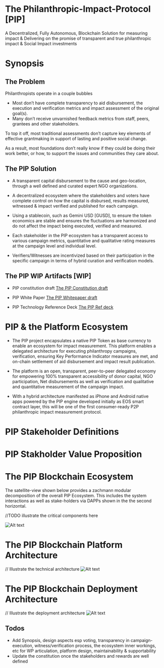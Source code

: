 # The Philanthropic-Impact-Protocol [PIP]
A Decentralized, Fully Autonomous, Blockchain Solution for measuring impact & Delivering on the promise of transparent and true philanthropic impact & Social Impact investments 

# Synopsis
## The Problem
Philanthropists operate in a couple bubbles
- Most don’t have complete transparency to aid disbursement, the execution and verification metrics and impact assessment of the original goal(s).
- Many don’t receive unvarnished feedback metrics from staff, peers, grantees and other stakeholders.

To top it off, most traditional assessments don’t capture key elements of effective grantmaking in support of lasting and positive social change.

As a result, most foundations don’t really know if they could be doing their work better, or how, to support the issues and communities they care about.


## The PIP Solution

- A transparent capital disbursement to the cause and geo-location, through a well defined and curated expert NGO organizations.

- A decentralized ecosystem where the stakeholders and voters have complete control on how the capital is disbursed, results measured, witnessed & impact verified and published for each campaign.

- Using a stablecoin, such as Gemini USD [GUSD], to ensure the token economics are stable and ensures the fluctuations are harmonized and do not affect the impact being executed, verified and measured.

- Each stakeholder in the PIP ecosystem has a transparent access to various campaign metrics, quantitative and qualitative rating measures at the campaign level and individual level.

- Verifiers/Witnesses are incentivized based on their participation in the specific campaign in terms of hybrid curation and verification models.

## The PIP WIP Artifacts [WIP]
- PIP constitution draft
[The PIP Constitution draft](https://raw.githubusercontent.com/Byzantine-Works/PIP/master/constitution/README.md "PIP Constitution")

- PIP White Paper
[The PIP Whitepaper draft](https://docs.google.com/document/d/1hLsv5CIpGCn6965laioW4O0b5530AbskvOm2zKF-R_w/edit "PIP WP draft")

- PIP Technology Reference Deck
[The PIP Ref deck](https://docs.google.com/presentation/d/17BGmecwZsrqnfDxtxk6iMu8CAkVEim7bFZz31AkFJGs/edit "PIP Ref deck")



# PIP & the Platform Ecosystem

- The PIP project encapsulates a native PIP Token as base currency to enable an ecosystem for impact measurement. This platform enables a delegated architecture for executing philanthropy campaigns, verification, ensuring Key Performance Indicator measures are met, and on-chain settlement of aid disbursement and impact result publication.

- The platform is an open, transparent, peer-to-peer delegated economy for empowering 100% transparent accessibility of donor capital, NGO participation, Net disbursements as well as verification and qualitative and quantitative measurement of the campaign impact.

- With a hybrid architecture manifested as iPhone and Android native apps powered by the PIP engine developed initially as EOS smart contract layer,  this will be one of the first consumer-ready P2P philanthropic impact measurement protocol.

# PIP Stakeholder Definitions

# PIP Stakholder Value Proposition

# The PIP Blockchain Ecosystem
The satellite-view shown below provides a zachmann modular decomposition of the overall PIP Ecosystem. This includes the system interactions as well as stake-holders via DAPPs shown in the the second horizontal.

//TODO illustrate the critical components here

![Alt text](/images/pip_satellite.png?raw=true "The PIP Ecosystem")

# The PIP Blockchain Platform Architecture
// Illustrate the technical architecture
![Alt text](/images/pip-hld.png?raw=true "The PIP Platform Architecture")

# The PIP Blockchain Deployment Architecture
// Illustrate the deployment architecture
![Alt text](/images/pip-deployment.png?raw=true "The PIP Deployment Architecture")


## Todos
- Add Synopsis, design aspects esp voting, transparency in campaign-execution, witness/verification process, the ecosystem inner workings, etc for WP articulation, platform design, maintainability & supportability
- Update the constitution once the stakeholders and rewards are well defined